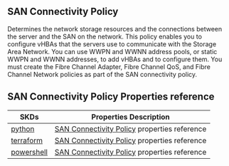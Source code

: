 ## SAN Connectivity Policy
Determines the network storage resources and the connections between the server and the SAN on the network. This policy enables you to configure vHBAs that the servers use to communicate with the Storage Area Network. You can use WWPN and WWNN address pools, or static WWPN and WWNN addresses, to add vHBAs and to configure them. You must create the Fibre Channel Adapter, Fibre Channel QoS, and Fibre Channel Network policies as part of the SAN connectivity policy.


## SAN Connectivity Policy Properties reference
| SKDs | Properties Description
| ---- | ------------------- |
| [python](https://github.com/CiscoDevNet/intersight-python/) | [SAN Connectivity Policy](https://github.com/CiscoDevNet/intersight-python/tree/main/intersight/model/vnic_san_connectivity_policy.py) properties reference |                 |
| [terraform](https://github.com/CiscoDevNet/terraform-provider-intersight/) | [SAN Connectivity Policy](https://registry.terraform.io/providers/CiscoDevNet/intersight/latest/docs/resources/vnic_san_connectivity_policy) properties reference |
| [powershell](https://github.com/CiscoDevNet/intersight-powershell/) | [SAN Connectivity Policy](https://github.com/CiscoDevNet/intersight-powershell/blob/main/docs/New-IntersightVnicSanConnectivityPolicy.md) properties reference

